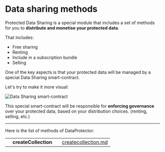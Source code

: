 # Data sharing methods

Protected Data Sharing is a special module that includes a set of methods for you to **distribute and
monetise your protected data**.

That includes:
 - Free sharing
 - Renting
 - Include in a subscription bundle
 - Selling

One of the key aspects is that your protected data will be managed by a special Data Sharing
smart-contract.

Let's try to make it more visual:

![Data Sharing smart-contract](../../../../hidden-assets/data-sharing-sc.png)

This special smart-contract will be responsible for **enforcing governance** over your protected data,
based on your distribution choices. (renting, selling, etc.)

-----

Here is the list of methods of DataProtector:

<table data-card-size="large" data-view="cards">
  <tbody>
  <tr>
    <td align="center"></td>
    <td align="center"><strong>createCollection</strong></td>
    <td></td>
    <td><a href="createcollection.md">createcollection.md</a></td>
  </tr>
  </tbody>
</table>
